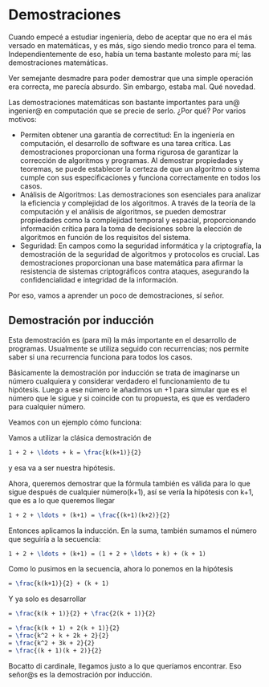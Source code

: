 # Demostraciones
Cuando empecé a estudiar ingeniería, debo de aceptar que no era el más versado en
matemáticas, y es más, sigo siendo medio tronco para el tema. Independientemente de eso, había un tema bastante molesto para mí; las demostraciones matemáticas. 

Ver semejante desmadre para poder demostrar que  una simple operación era correcta, me parecía absurdo. Sin embargo, estaba mal. Qué novedad. 

Las demostraciones matemáticas son bastante importantes para un@ ingenier@ en computación que se precie de serlo. ¿Por qué? Por varios motivos: 
* Permiten obtener una garantía de correctitud:
  En la ingeniería en computación, el desarrollo de software es una tarea crítica. Las demostraciones proporcionan una forma rigurosa de garantizar la corrección de algoritmos y programas. Al demostrar propiedades y teoremas, se puede establecer la certeza de que un algoritmo o sistema cumple con sus especificaciones y funciona correctamente en todos los casos.
* Análisis de Algoritmos:
Las demostraciones son esenciales para analizar la eficiencia y complejidad de los algoritmos. A través de la teoría de la computación y el análisis de algoritmos, se pueden demostrar propiedades como la complejidad temporal y espacial, proporcionando información crítica para la toma de decisiones sobre la elección de algoritmos en función de los requisitos del sistema.
* Seguridad:
  En campos como la seguridad informática y la criptografía, la demostración de la seguridad de algoritmos y protocolos es crucial. Las demostraciones proporcionan una base matemática para afirmar la resistencia de sistemas criptográficos contra ataques, asegurando la confidencialidad e integridad de la información.

Por eso, vamos a aprender un poco de demostraciones, sí señor. 

## Demostración por inducción

Esta demostración es (para mi) la más importante en el desarrollo de programas. Usualmente se utiliza seguido con recurrencias; nos permite saber si una recurrencia funciona para todos los casos. 

Básicamente la demostración por inducción se trata de imaginarse un número cualquiera y considerar verdadero el funcionamiento de tu hipótesis. Luego a ese número le añadimos un +1 para simular que es el número que le sigue y si coincide con tu propuesta, es que es verdadero para cualquier número.

Veamos con un ejemplo cómo funciona:

Vamos a utilizar la clásica demostración de
```tex
1 + 2 + \ldots + k = \frac{k(k+1)}{2}
```

y esa va a ser nuestra hipótesis. 

Ahora, queremos demostrar que la fórmula también es válida para lo que sigue después de cualquier número(k+1), así se vería la hipótesis con k+1, que es a lo que queremos llegar
```tex
1 + 2 + \ldots + (k+1) = \frac{(k+1)(k+2)}{2}
```

Entonces aplicamos la inducción. En la suma, también sumamos el número que seguiría a la secuencia:
```tex
1 + 2 + \ldots + (k+1) = (1 + 2 + \ldots + k) + (k + 1)
```

Como lo pusimos en la secuencia, ahora lo ponemos en la hipótesis
```tex
= \frac{k(k+1)}{2} + (k + 1)
```

Y ya solo es desarrollar
```tex
= \frac{k(k + 1)}{2} + \frac{2(k + 1)}{2}

= \frac{k(k + 1) + 2(k + 1)}{2}
= \frac{k^2 + k + 2k + 2}{2}
= \frac{k^2 + 3k + 2}{2}
= \frac{(k + 1)(k + 2)}{2}
```
 Bocatto di cardinale, llegamos justo a lo que queríamos encontrar. Eso señor@s es la demostración por inducción. 


